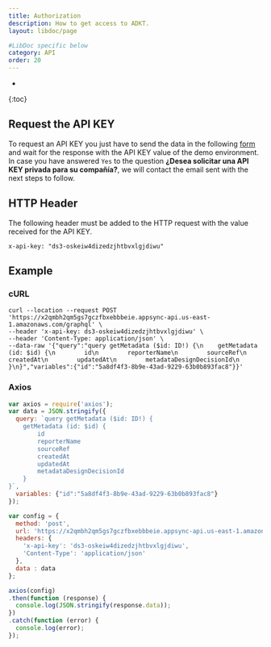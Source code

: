 ```yaml
---
title: Authorization
description: How to get access to ADKT.
layout: libdoc/page

#LibDoc specific below
category: API
order: 20
---
```

* 
{:toc}

## Request the API KEY

To request an API KEY you just have to send the data in the following [form](https://forms.gle/ttzV3CFhkDC7m3DV9) and wait for the response with the API KEY value of the demo environment. In case you have answered `Yes` to the question **¿Desea solicitar una API KEY privada para su compañía?**, we will contact the email sent with the next steps to follow.

## HTTP Header

The following header must be added to the HTTP request with the value received for the API KEY.

`x-api-key: "ds3-oskeiw4dizedzjhtbvxlgjdiwu"`

## Example

### cURL

```curl
curl --location --request POST 'https://x2qmbh2qm5gs7gczfbxebbbeie.appsync-api.us-east-1.amazonaws.com/graphql' \
--header 'x-api-key: ds3-oskeiw4dizedzjhtbvxlgjdiwu' \
--header 'Content-Type: application/json' \
--data-raw '{"query":"query getMetadata ($id: ID!) {\n    getMetadata (id: $id) {\n        id\n        reporterName\n        sourceRef\n        createdAt\n        updatedAt\n        metadataDesignDecisionId\n    }\n}","variables":{"id":"5a8df4f3-8b9e-43ad-9229-63b0b893fac8"}}'
```
### Axios

```javascript
var axios = require('axios');
var data = JSON.stringify({
  query: `query getMetadata ($id: ID!) {
    getMetadata (id: $id) {
        id
        reporterName
        sourceRef
        createdAt
        updatedAt
        metadataDesignDecisionId
    }
}`,
  variables: {"id":"5a8df4f3-8b9e-43ad-9229-63b0b893fac8"}
});

var config = {
  method: 'post',
  url: 'https://x2qmbh2qm5gs7gczfbxebbbeie.appsync-api.us-east-1.amazonaws.com/graphql',
  headers: { 
    'x-api-key': 'ds3-oskeiw4dizedzjhtbvxlgjdiwu', 
    'Content-Type': 'application/json'
  },
  data : data
};

axios(config)
.then(function (response) {
  console.log(JSON.stringify(response.data));
})
.catch(function (error) {
  console.log(error);
});

```